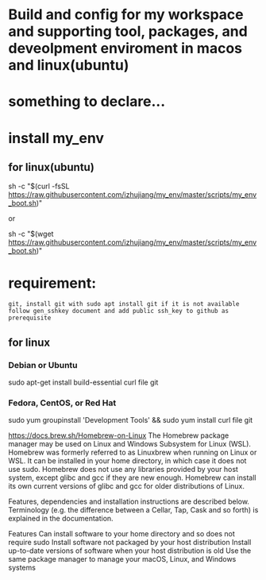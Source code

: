 # Build and config for my workspace and supporting tool, packages, and deveolpment enviroment in macos and linux(ubuntu)

# something to declare...

# install my_env

## for linux(ubuntu)

sh -c "\$(curl -fsSL https://raw.githubusercontent.com/izhujiang/my_env/master/scripts/my_env_boot.sh)"

or

sh -c "\$(wget https://raw.githubusercontent.com/izhujiang/my_env/master/scripts/my_env_boot.sh)"

# requirement:

    git, install git with sudo apt install git if it is not available
    follow gen_sshkey document and add public ssh_key to github as prerequisite

## for linux
### Debian or Ubuntu
sudo apt-get install build-essential curl file git
### Fedora, CentOS, or Red Hat
sudo yum groupinstall 'Development Tools' && sudo yum install curl file git

https://docs.brew.sh/Homebrew-on-Linux
The Homebrew package manager may be used on Linux and Windows Subsystem for Linux (WSL). Homebrew was formerly referred to as Linuxbrew when running on Linux or WSL. It can be installed in your home directory, in which case it does not use sudo. Homebrew does not use any libraries provided by your host system, except glibc and gcc if they are new enough. Homebrew can install its own current versions of glibc and gcc for older distributions of Linux.

Features, dependencies and installation instructions are described below. Terminology (e.g. the difference between a Cellar, Tap, Cask and so forth) is explained in the documentation.

Features
Can install software to your home directory and so does not require sudo
Install software not packaged by your host distribution
Install up-to-date versions of software when your host distribution is old
Use the same package manager to manage your macOS, Linux, and Windows systems
